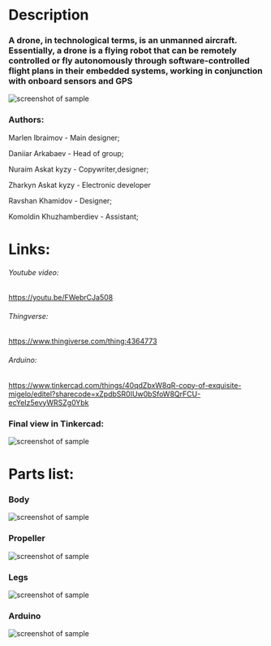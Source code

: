 # Description
###  A drone, in technological terms, is an unmanned aircraft. Essentially, a drone is a flying robot that can be remotely controlled or fly autonomously through software-controlled flight plans in their embedded systems, working in conjunction with onboard sensors and GPS
 ![screenshot of sample](https://github.com/Marlen1703/Final_Graphics/blob/master/Images/main.jpg)
 
### Authors:
Marlen Ibraimov - Main designer;

Daniiar Arkabaev - Head of group;

Nuraim Askat kyzy - Copywriter,designer;

Zharkyn Askat kyzy - Electronic developer

Ravshan Khamidov - Designer;

Komoldin Khuzhamberdiev - Assistant; 
 
 
# Links:

###### Youtube video:
https://youtu.be/FWebrCJa508
 
###### Thingverse:
https://www.thingiverse.com/thing:4364773

###### Arduino:
https://www.tinkercad.com/things/40qdZbxW8qR-copy-of-exquisite-migelo/editel?sharecode=xZpdbSR0IUw0bSfoW8QrFCU-ecYeIz5evyWRSZg0Ybk






### Final view in Tinkercad:
 ![screenshot of sample](https://github.com/Marlen1703/Final_Graphics/blob/master/Images/TinkerCad.jpg)
 # Parts list:
### Body
 ![screenshot of sample](https://github.com/Marlen1703/Final_Graphics/blob/master/Images/body.jpg)
 
### Propeller
 ![screenshot of sample](https://github.com/Marlen1703/Final_Graphics/blob/master/Images/propeller.jpg)
 
### Legs
 ![screenshot of sample](https://github.com/Marlen1703/Final_Graphics/blob/master/Images/legs.jpg)

### Arduino
 ![screenshot of sample](https://github.com/Marlen1703/Final_Graphics/blob/master/Images/arduino.jpg)

